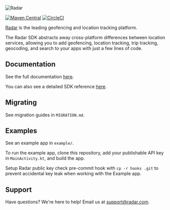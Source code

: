 ![Radar](https://raw.githubusercontent.com/radarlabs/radar-sdk-android/master/logo.png?v=3)

[![Maven Central](https://shields.io/maven-central/v/io.radar/sdk)](https://search.maven.org/artifact/io.radar/sdk)
[![CircleCI](https://circleci.com/gh/radarlabs/radar-sdk-android/tree/master.svg?style=shield)](https://app.circleci.com/pipelines/github/radarlabs/radar-sdk-android?branch=master)

[Radar](https://radar.io) is the leading geofencing and location tracking platform.

The Radar SDK abstracts away cross-platform differences between location services, allowing you to add geofencing, location tracking, trip tracking, geocoding, and search to your apps with just a few lines of code.

## Documentation

See the full documentation [here](https://radar.io/documentation).

You can also see a detailed SDK reference [here](https://radarlabs.github.io/radar-sdk-android/).

## Migrating

See migration guides in `MIGRATION.md`.

## Examples

See an example app in `example/`.

To run the example app, clone this repository, add your publishable API key in `MainActivity.kt`, and build the app.

Setup Radar public key check pre-commit hook with `cp -r hooks .git` to prevent accidental key leak when working with the Example app.

## Support

Have questions? We're here to help! Email us at [support@radar.com](mailto:support@radar.com).
